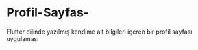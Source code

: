 # Profil-Sayfas-
Flutter dilinde yazılmış kendime ait bilgileri içeren bir profil sayfası uygulaması
